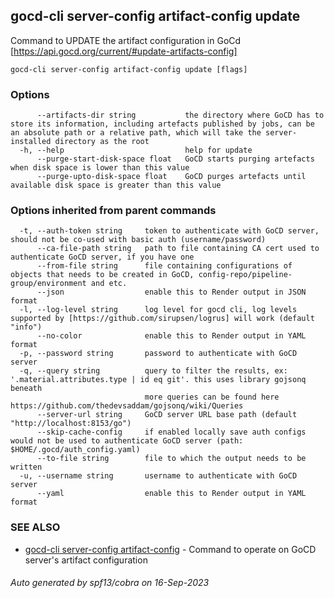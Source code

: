 ## gocd-cli server-config artifact-config update

Command to UPDATE the artifact configuration in GoCd [https://api.gocd.org/current/#update-artifacts-config]

```
gocd-cli server-config artifact-config update [flags]
```

### Options

```
      --artifacts-dir string           the directory where GoCD has to store its information, including artefacts published by jobs, can be an absolute path or a relative path, which will take the server-installed directory as the root
  -h, --help                           help for update
      --purge-start-disk-space float   GoCD starts purging artefacts when disk space is lower than this value
      --purge-upto-disk-space float    GoCD purges artefacts until available disk space is greater than this value
```

### Options inherited from parent commands

```
  -t, --auth-token string     token to authenticate with GoCD server, should not be co-used with basic auth (username/password)
      --ca-file-path string   path to file containing CA cert used to authenticate GoCD server, if you have one
      --from-file string      file containing configurations of objects that needs to be created in GoCD, config-repo/pipeline-group/environment and etc.
      --json                  enable this to Render output in JSON format
  -l, --log-level string      log level for gocd cli, log levels supported by [https://github.com/sirupsen/logrus] will work (default "info")
      --no-color              enable this to Render output in YAML format
  -p, --password string       password to authenticate with GoCD server
  -q, --query string          query to filter the results, ex: '.material.attributes.type | id eq git'. this uses library gojsonq beneath
                              more queries can be found here https://github.com/thedevsaddam/gojsonq/wiki/Queries
      --server-url string     GoCD server URL base path (default "http://localhost:8153/go")
      --skip-cache-config     if enabled locally save auth configs would not be used to authenticate GoCD server (path: $HOME/.gocd/auth_config.yaml)
      --to-file string        file to which the output needs to be written
  -u, --username string       username to authenticate with GoCD server
      --yaml                  enable this to Render output in YAML format
```

### SEE ALSO

* [gocd-cli server-config artifact-config](gocd-cli_server-config_artifact-config.md)	 - Command to operate on GoCD server's artifact configuration

###### Auto generated by spf13/cobra on 16-Sep-2023

